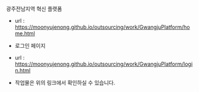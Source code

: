 광주전남지역 혁신 플랫폼
- url : https://moonyujenong.github.io/outsourcing/work/GwangjuPlatform/home.html

* 로그인 페이지
- url : https://moonyujenong.github.io/outsourcing/work/GwangjuPlatform/login.html

* 작업물은 위의 링크에서 확인하실 수 있습니다.

